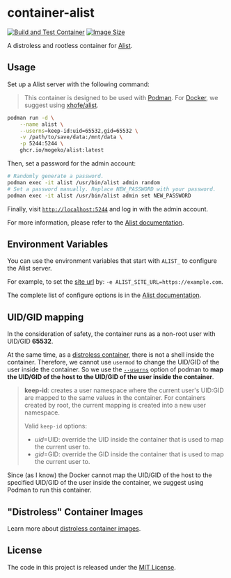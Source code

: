 # container-alist

[![Build and Test Container](https://github.com/mogeko/container-alist/actions/workflows/test.yml/badge.svg)](https://github.com/mogeko/container-alist/actions/workflows/test.yml) [![Image Size](https://img.shields.io/docker/image-size/mogeko/alist?logo=docker)](https://github.com/mogeko/container-alist/pkgs/container/alist)

A distroless and rootless container for [Alist](https://github.com/alist-org/alist).

## Usage

Set up a Alist server with the following command:

> This container is designed to be used with [Podman](https://podman.io). For [Docker](https://www.docker.com), we suggest using [xhofe/alist](https://hub.docker.com/r/xhofe/alist).

```sh
podman run -d \
    --name alist \
    --userns=keep-id:uid=65532,gid=65532 \
    -v /path/to/save/data:/mnt/data \
    -p 5244:5244 \
    ghcr.io/mogeko/alist:latest
```

Then, set a password for the admin account:

```sh
# Randomly generate a password.
podman exec -it alist /usr/bin/alist admin random
# Set a password manually. Replace NEW_PASSWORD with your password.
podman exec -it alist /usr/bin/alist admin set NEW_PASSWORD
```

Finally, visit [`http://localhost:5244`](http://localhost:5244) and log in with the admin account.

For more information, please refer to the [Alist documentation](https://alist.nn.ci/guide).

## Environment Variables

You can use the environment variables that start with `ALIST_` to configure the Alist server.

For example, to set the [site url](https://alist.nn.ci/config/configuration.html#site-url) by: `-e ALIST_SITE_URL=https://example.com`.

The complete list of configure options is in the [Alist documentation](https://alist.nn.ci/config/configuration.html).

## UID/GID mapping

In the consideration of safety, the container runs as a non-root user with UID/GID **65532**.

At the same time, as a [distroless container](https://github.com/GoogleContainerTools/distroless), there is not a shell inside the container. Therefore, we cannot use `usermod` to change the UID/GID of the user inside the container. So we use the [`--userns`](https://docs.podman.io/en/v4.6.1/markdown/options/userns.container.html) option of podman to **map the UID/GID of the host to the UID/GID of the user inside the container**.

> **keep-id**: creates a user namespace where the current user's UID:GID are mapped to the same values in the container. For containers created by root, the current mapping is created into a new user namespace.
>
> Valid `keep-id` options:
>
> - _uid_=UID: override the UID inside the container that is used to map the current user to.
> - _gid_=GID: override the GID inside the container that is used to map the current user to.

Since (as I know) the Docker cannot map the UID/GID of the host to the specified UID/GID of the user inside the container, we suggest using Podman to run this container.

## "Distroless" Container Images

Learn more about [distroless container images](https://github.com/GoogleContainerTools/distroless).

## License

The code in this project is released under the [MIT License](./LICENSE).
